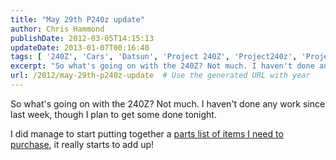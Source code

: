 ```yaml
---
title: "May 29th P240z update"
author: Chris Hammond
publishDate: 2012-03-05T14:15:13
updateDate: 2013-01-07T00:16:40
tags: [ '240Z', 'Cars', 'Datsun', 'Project 240Z', 'Project240z', 'Project240Zcom' ]
excerpt: "So what's going on with the 240Z? Not much. I haven't done any work since last week, though I plan to get some done tonight. I did manage to start putting together a parts list of items I need to purchase, it really starts to add..."
url: /2012/may-29th-p240z-update  # Use the generated URL with year
---
```

<p>So what's going on with the 240Z? Not much. I haven't done any work since last week, though I plan to get some done tonight.</p> <p>I did manage to start putting together a <a href="https://www.project240z.com/Parts/tabid/59/Default.aspx">parts list of items I need to purchase</a>, it really starts to add up!</p>
